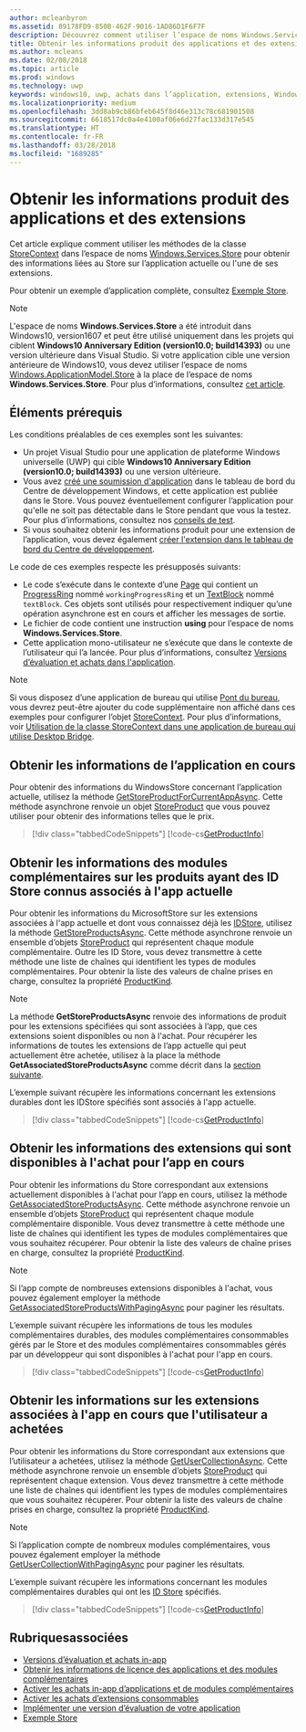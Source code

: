 ```yaml
---
author: mcleanbyron
ms.assetid: 89178FD9-850B-462F-9016-1AD86D1F6F7F
description: Découvrez comment utiliser l’espace de noms Windows.Services.Store pour obtenir les informations du WindowsStore concernant l’application active ou l’un de ses modules complémentaires.
title: Obtenir les informations produit des applications et des extensions
ms.author: mcleans
ms.date: 02/08/2018
ms.topic: article
ms.prod: windows
ms.technology: uwp
keywords: windows10, uwp, achats dans l’application, extensions, Windows.Services.Store
ms.localizationpriority: medium
ms.openlocfilehash: 3dd8ab9cb86bfeb645f8d46e313c78c681901508
ms.sourcegitcommit: 6618517dc0a4e4100af06e6d27fac133d317e545
ms.translationtype: HT
ms.contentlocale: fr-FR
ms.lasthandoff: 03/28/2018
ms.locfileid: "1689285"
---
```

# <a name="get-product-info-for-apps-and-add-ons"></a>Obtenir les informations produit des applications et des extensions

Cet article explique comment utiliser les méthodes de la classe [StoreContext](https://msdn.microsoft.com/library/windows/apps/windows.services.store.storecontext.aspx) dans l’espace de noms [Windows.Services.Store](https://msdn.microsoft.com/library/windows/apps/windows.services.store.aspx) pour obtenir des informations liées au Store sur l’application actuelle ou l'une de ses extensions.

Pour obtenir un exemple d’application complète, consultez [Exemple Store](https://github.com/Microsoft/Windows-universal-samples/tree/master/Samples/Store).

> [!NOTE]
> L'espace de noms **Windows.Services.Store** a été introduit dans Windows10, version1607 et peut être utilisé uniquement dans les projets qui ciblent **Windows10 Anniversary Edition (version10.0; build14393)** ou une version ultérieure dans Visual Studio. Si votre application cible une version antérieure de Windows10, vous devez utiliser l’espace de noms [Windows.ApplicationModel.Store](https://msdn.microsoft.com/library/windows/apps/windows.applicationmodel.store.aspx) à la place de l’espace de noms **Windows.Services.Store**. Pour plus d’informations, consultez [cet article](in-app-purchases-and-trials-using-the-windows-applicationmodel-store-namespace.md).

## <a name="prerequisites"></a>Éléments prérequis

Les conditions préalables de ces exemples sont les suivantes:
* Un projet Visual Studio pour une application de plateforme Windows universelle (UWP) qui cible **Windows10 Anniversary Edition (version10.0; build14393)** ou une version ultérieure.
* Vous avez [créé une soumission d'application](https://msdn.microsoft.com/windows/uwp/publish/app-submissions) dans le tableau de bord du Centre de développement Windows, et cette application est publiée dans le Store. Vous pouvez éventuellement configurer l’application pour qu'elle ne soit pas détectable dans le Store pendant que vous la testez. Pour plus d’informations, consultez nos [conseils de test](in-app-purchases-and-trials.md#testing).
* Si vous souhaitez obtenir les informations produit pour une extension de l’application, vous devez également [créer l'extension dans le tableau de bord du Centre de développement](../publish/add-on-submissions.md).

Le code de ces exemples respecte les présupposés suivants:
* Le code s’exécute dans le contexte d’une [Page](https://msdn.microsoft.com/library/windows/apps/windows.ui.xaml.controls.page.aspx) qui contient un [ProgressRing](https://msdn.microsoft.com/library/windows/apps/windows.ui.xaml.controls.progressring.aspx) nommé ```workingProgressRing``` et un [TextBlock](https://msdn.microsoft.com/library/windows/apps/windows.ui.xaml.controls.textblock.aspx) nommé ```textBlock```. Ces objets sont utilisés pour respectivement indiquer qu’une opération asynchrone est en cours et afficher les messages de sortie.
* Le fichier de code contient une instruction **using** pour l’espace de noms **Windows.Services.Store**.
* Cette application mono-utilisateur ne s’exécute que dans le contexte de l’utilisateur qui l’a lancée. Pour plus d’informations, consultez [Versions d’évaluation et achats dans l'application](in-app-purchases-and-trials.md#api_intro).

> [!NOTE]
> Si vous disposez d’une application de bureau qui utilise [Pont du bureau](https://developer.microsoft.com/windows/bridges/desktop), vous devrez peut-être ajouter du code supplémentaire non affiché dans ces exemples pour configurer l’objet  [StoreContext](https://msdn.microsoft.com/library/windows/apps/windows.services.store.storecontext.aspx). Pour plus d’informations, voir [Utilisation de la classe StoreContext dans une application de bureau qui utilise Desktop Bridge](in-app-purchases-and-trials.md#desktop).

## <a name="get-info-for-the-current-app"></a>Obtenir les informations de l’application en cours

Pour obtenir des informations du WindowsStore concernant l’application actuelle, utilisez la méthode [GetStoreProductForCurrentAppAsync](https://docs.microsoft.com/uwp/api/windows.services.store.storecontext.getstoreproductforcurrentappasync). Cette méthode asynchrone renvoie un objet [StoreProduct](https://msdn.microsoft.com/library/windows/apps/windows.services.store.storeproduct.aspx) que vous pouvez utiliser pour obtenir des informations telles que le prix.

> [!div class="tabbedCodeSnippets"]
[!code-cs[GetProductInfo](./code/InAppPurchasesAndLicenses_RS1/cs/GetAppInfoPage.xaml.cs#GetAppInfo)]

## <a name="get-info-for-add-ons-with-known-store-ids-that-are-associated-with-the-current-app"></a>Obtenir les informations des modules complémentaires sur les produits ayant des ID Store connus associés à l'app actuelle

Pour obtenir les informations du MicrosoftStore sur les extensions associées à l'app actuelle et dont vous connaissez déjà les [IDStore](in-app-purchases-and-trials.md#store_ids), utilisez la méthode [GetStoreProductsAsync](https://docs.microsoft.com/uwp/api/windows.services.store.storecontext.getstoreproductsasync). Cette méthode asynchrone renvoie un ensemble d’objets [StoreProduct](https://msdn.microsoft.com/library/windows/apps/windows.services.store.storeproduct.aspx) qui représentent chaque module complémentaire. Outre les ID Store, vous devez transmettre à cette méthode une liste de chaînes qui identifient les types de modules complémentaires. Pour obtenir la liste des valeurs de chaîne prises en charge, consultez la propriété [ProductKind](https://docs.microsoft.com/uwp/api/windows.services.store.storeproduct.productkind).

> [!NOTE]
> La méthode **GetStoreProductsAsync** renvoie des informations de produit pour les extensions spécifiées qui sont associées à l’app, que ces extensions soient disponibles ou non à l'achat. Pour récupérer les informations de toutes les extensions de l’app actuelle qui peut actuellement être achetée, utilisez à la place la méthode **GetAssociatedStoreProductsAsync** comme décrit dans la [section suivante](#get-info-for-add-ons-that-are-available-for-purchase-from-the-current-app).

L’exemple suivant récupère les informations concernant les extensions durables dont les IDStore spécifiés sont associés à l'app actuelle.

> [!div class="tabbedCodeSnippets"]
[!code-cs[GetProductInfo](./code/InAppPurchasesAndLicenses_RS1/cs/GetProductInfoPage.xaml.cs#GetProductInfo)]

## <a name="get-info-for-add-ons-that-are-available-for-purchase-from-the-current-app"></a>Obtenir les informations des extensions qui sont disponibles à l'achat pour l’app en cours

Pour obtenir les informations du Store correspondant aux extensions actuellement disponibles à l'achat pour l’app en cours, utilisez la méthode [GetAssociatedStoreProductsAsync](https://docs.microsoft.com/uwp/api/windows.services.store.storecontext.getassociatedstoreproductsasync). Cette méthode asynchrone renvoie un ensemble d’objets [StoreProduct](https://msdn.microsoft.com/library/windows/apps/windows.services.store.storeproduct.aspx) qui représentent chaque module complémentaire disponible. Vous devez transmettre à cette méthode une liste de chaînes qui identifient les types de modules complémentaires que vous souhaitez récupérer. Pour obtenir la liste des valeurs de chaîne prises en charge, consultez la propriété [ProductKind](https://docs.microsoft.com/uwp/api/windows.services.store.storeproduct.productkind).

> [!NOTE]
> Si l’app compte de nombreuses extensions disponibles à l'achat, vous pouvez également employer la méthode  [GetAssociatedStoreProductsWithPagingAsync](https://docs.microsoft.com/uwp/api/Windows.Services.Store.StoreContext.GetAssociatedStoreProductsWithPagingAsync) pour paginer les résultats.

L’exemple suivant récupère les informations de tous les modules complémentaires durables, des modules complémentaires consommables gérés par le Store et des modules complémentaires consommables gérés par un développeur qui sont disponibles à l'achat pour l'app en cours.

> [!div class="tabbedCodeSnippets"]
[!code-cs[GetProductInfo](./code/InAppPurchasesAndLicenses_RS1/cs/GetAddOnInfoPage.xaml.cs#GetAddOnInfo)]


## <a name="get-info-for-add-ons-for-the-current-app-that-the-user-has-purchased"></a>Obtenir les informations sur les extensions associées à l'app en cours que l'utilisateur a achetées

Pour obtenir les informations du Store correspondant aux extensions que l’utilisateur a achetées, utilisez la méthode [GetUserCollectionAsync](https://docs.microsoft.com/uwp/api/windows.services.store.storecontext.getusercollectionasync). Cette méthode asynchrone renvoie un ensemble d’objets [StoreProduct](https://msdn.microsoft.com/library/windows/apps/windows.services.store.storeproduct.aspx) qui représentent chaque extension. Vous devez transmettre à cette méthode une liste de chaînes qui identifient les types de modules complémentaires que vous souhaitez récupérer. Pour obtenir la liste des valeurs de chaîne prises en charge, consultez la propriété [ProductKind](https://msdn.microsoft.com/library/windows/apps/windows.services.store.storeproduct.productkind.aspx).

> [!NOTE]
> Si l’application compte de nombreux modules complémentaires, vous pouvez également employer la méthode [GetUserCollectionWithPagingAsync](https://docs.microsoft.com/uwp/api/windows.services.store.storecontext.getusercollectionwithpagingasync) pour paginer les résultats.

L’exemple suivant récupère les informations concernant les modules complémentaires durables qui ont les [ID Store](in-app-purchases-and-trials.md#store_ids) spécifiés.

> [!div class="tabbedCodeSnippets"]
[!code-cs[GetProductInfo](./code/InAppPurchasesAndLicenses_RS1/cs/GetUserCollectionPage.xaml.cs#GetUserCollection)]

## <a name="related-topics"></a>Rubriquesassociées

* [Versions d’évaluation et achats in-app](in-app-purchases-and-trials.md)
* [Obtenir les informations de licence des applications et des modules complémentaires](get-license-info-for-apps-and-add-ons.md)
* [Activer les achats in-app d’applications et de modules complémentaires](enable-in-app-purchases-of-apps-and-add-ons.md)
* [Activer les achats d’extensions consommables](enable-consumable-add-on-purchases.md)
* [Implémenter une version d’évaluation de votre application](implement-a-trial-version-of-your-app.md)
* [Exemple Store](https://github.com/Microsoft/Windows-universal-samples/tree/master/Samples/Store)
